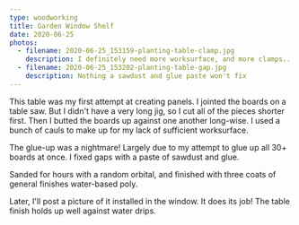 ```yaml
---
type: woodworking
title: Garden Window Shelf
date: 2020-06-25
photos:
  - filename: 2020-06-25_153159-planting-table-clamp.jpg
    description: I definitely need more worksurface, and more clamps...
  - filename: 2020-06-25_153202-planting-table-gap.jpg
    description: Nothing a sawdust and glue paste won't fix
---
```


This table was my first attempt at creating panels. I jointed the boards on a
table saw. But I didn't have a very long jig, so I cut all of the pieces shorter
first. Then I butted the boards up against one another long-wise. I
used a bunch of cauls to make up for my lack of sufficient worksurface.

The glue-up was a nightmare! Largely due to my attempt to glue up all 30+ boards at once.
I fixed gaps with a paste of sawdust and glue.

Sanded for hours with a random orbital, and finished with three coats of general
finishes water-based poly.

Later, I'll post a picture of it installed in the window. It does its job! The
table finish holds up well against water drips.
